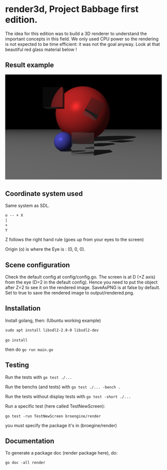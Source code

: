 # render3d, Project Babbage first edition.

The idea for this edition was to build a 3D renderer to understand the important concepts in this field.
We only used CPU power so the rendering is not expected to be time efficient: it was not the goal anyway.
Look at that beautiful red glass material below !

## Result example

![img](assets/img/FinalScene.png)

## Coordinate system used

Same system as SDL.

    o -- + X
    |
    +
    Y

Z follows the right hand rule (goes up from your eyes to the screen)

Origin (o) is where the Eye is : (0, 0, 0).

## Scene configuration

Check the default config at config/config.go.
The screen is at D (+Z axis) from the eye (D=2 in the default config).
Hence you need to put the object after Z=2 to see it on the rendered image.
SaveAsPNG is at false by default. Set to true to save the rendered image to output/rendered.png.

## Installation

Install golang, then:
(Ubuntu working example)
```
sudo apt install libsdl2-2.0-0 libsdl2-dev

go install
```
then do `go run main.go`

## Testing

Run the tests with `go test ./...`

Run the benchs (and tests) with `go test ./... -bench .`

Run the tests without display tests with `go test -short ./...`

Run a specific test (here called TestNewScreen):

`go test -run TestNewScreen broengine/render`

you must specify the package it's in (broegine/render)

## Documentation

To generate a package doc (render package here), do:
```
go doc -all render
```
